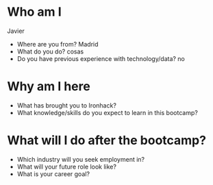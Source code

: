 # Who am I
Javier
* Where are you from? Madrid 
* What do you do? cosas
* Do you have previous experience with technology/data? no

# Why am I here

* What has brought you to Ironhack?
* What knowledge/skills do you expect to learn in this bootcamp?

# What will I do after the bootcamp?

* Which industry will you seek employment in?
* What will your future role look like?
* What is your career goal?
